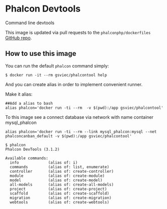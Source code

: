 # Phalcon Devtools

Command line devtools

This image is updated via pull requests to the `phalconphp/dockerfiles` [GitHub repo](https://github.com/phalcon/dockerfiles).

## How to use this image

You can run the default `phalcon` command simply:

```
$ docker run -it --rm gsviec/phalcontool help
```

And you can create alias in order to implement convenient runner. 

Make it alias:

```
##Add a alias to bash 
alias phalcon='docker run -ti --rm  -v $(pwd):/app gsviec/phalcontool'
```
To this image see a connect database via network with name container mysql_phalcon

```
alias phalcon='docker run -ti --rm --link mysql_phalcon:mysql --net phalconcanban_default -v $(pwd):/app gsviec/phalcontool'
```

```
$ phalcon
Phalcon DevTools (3.1.2)

Available commands:
  info             (alias of: i)
  commands         (alias of: list, enumerate)
  controller       (alias of: create-controller)
  module           (alias of: create-module)
  model            (alias of: create-model)
  all-models       (alias of: create-all-models)
  project          (alias of: create-project)
  scaffold         (alias of: create-scaffold)
  migration        (alias of: create-migration)
  webtools         (alias of: create-webtools)
```
